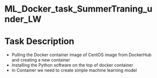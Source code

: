 # ML_Docker_task_SummerTraning_under_LW
   # Task Description
- Pulling  the Docker container image of CentOS image from DockerHub and creating a new container
- Installing the Python software on the top of docker container
- In Container we need to create simple  machine learning model 
